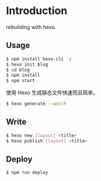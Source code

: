 # Introduction
rebuilding with hexo.

## Usage
```bash
$ npm install hexo-cli -g
$ hexo init blog
$ cd blog
$ npm install
$ npm start
```

使用 Hexo 生成静态文件快速而且简单。
```bash
$ hexo generate --watch
```

## Write
```bash
$ hexo new [layout] <title>
$ hexo publish [layout] <title>
```

## Deploy
```bash
$ npm run deploy
```